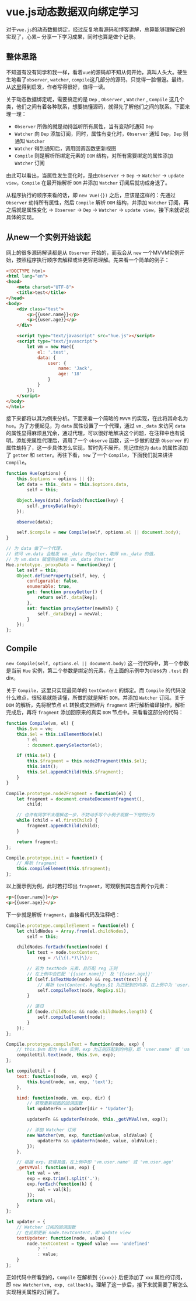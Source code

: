 # vue.js动态数据双向绑定学习

对于`vue.js`的动态数据绑定，经过反复地看源码和博客讲解，总算能够理解它的实现了，心累~ 分享一下学习成果，同时也算是做个记录。

## 整体思路

不知道有没有同学和我一样，看着`vue`的源码却不知从何开始，真叫人头大。硬生生地看了`observer`, `watcher`, `compile`这几部分的源码，只觉得一脸懵逼。最终，从[这里](https://github.com/DMQ/mvvm)得到启发，作者写得很好，值得一读。

关于动态数据绑定呢，需要搞定的是 `Dep` , `Observer` , `Watcher` , `Compile` 这几个类，他们之间有着各种联系，想要搞懂源码，就得先了解他们之间的联系。下面来理一理：

- `Observer` 所做的就是劫持监听所有属性，当有变动时通知 `Dep`  
- `Watcher` 向 `Dep` 添加订阅，同时，属性有变化时，`Observer` 通知 `Dep`，`Dep` 则通知 `Watcher`  
- `Watcher` 得到通知后，调用回调函数更新视图  
- `Compile` 则是解析所绑定元素的 `DOM` 结构，对所有需要绑定的属性添加 `Watcher` 订阅  

由此可以看出，当属性发生变化时，是由`Observer` -> `Dep` -> `Watcher` -> `update view`，`Compile` 在最开始解析 `DOM` 并添加 `Watcher` 订阅后就功成身退了。

从程序执行的顺序来看的话，即 `new Vue({})` 之后，应该是这样的：先通过 `Observer` 劫持所有属性，然后 `Compile` 解析 `DOM` 结构，并添加 `Watcher` 订阅，再之后就是属性变化 -> `Observer` -> `Dep` -> `Watcher` -> `update view`，接下来就说说具体的实现。

## 从new一个实例开始谈起

网上的很多源码解读都是从 `Observer` 开始的，而我会从 `new` 一个MVVM实例开始，按照程序执行顺序去解释或许更容易理解。先来看一个简单的例子：

```html
<!DOCTYPE html>
<html lang="en">
<head>
    <meta charset="UTF-8">
    <title>test</title>
</head>
<body>
    <div class="test">
        <p>{{user.name}}</p>
        <p>{{user.age}}</p>
    </div>

    <script type="text/javascript" src="hue.js"></script>
    <script type="text/javascript">
        let vm = new Hue({
            el: '.test',
            data: {
                user: {
                    name: 'Jack',
                    age: '18'
                }
            }
        });
    </script>
</body>
</html>
```

接下来都将以其为例来分析。下面来看一个简略的 `MVVM` 的实现，在此将其命名为 `hue`。为了方便起见，为 `data` 属性设置了一个代理，通过 `vm._data` 来访问 `data` 的属性显得麻烦且冗余，通过代理，可以很好地解决这个问题，在注释中也有说明。添加完属性代理后，调用了一个 `observe` 函数，这一步做的就是 `Observer` 的属性劫持了，这一步具体怎么实现，暂时先不展开。先记住他为 `data` 的属性添加了 `getter` 和 `setter`。再往下看，`new` 了一个 `Compile`，下面我们就来讲讲 `Compile`。

```javascript
function Hue(options) {
    this.$options = options || {};
    let data = this._data = this.$options.data,
        self = this;

    Object.keys(data).forEach(function(key) {
        self._proxyData(key);
    });

    observe(data);

    self.$compile = new Compile(self, options.el || document.body);
}

// 为 data 做了一个代理，
// 访问 vm.data 会触发 vm._data 的getter，取得 vm._data 的值，
// 为 vm.data 赋值则会触发 vm._data 的setter
Hue.prototype._proxyData = function(key) {
    let self = this;
    Object.defineProperty(self, key, {
        configurable: false,
        enumerable: true,
        get: function proxyGetter() {
            return self._data[key];
        },
        set: function proxySetter(newVal) {
            self._data[key] = newVal;
        }
    });
};
```

## Compile

`new Compile(self, options.el || document.body)` 这一行代码中，第一个参数是当前 `Hue` 实例，第二个参数是绑定的元素，在上面的示例中为class为 `.test` 的div。

关于 `Compile`，这里只实现最简单的 `textContent` 的绑定。而 `Compile` 的代码没什么难点，很轻易就能读懂，所做的就是解析 `DOM`，并添加 `Watcher` 订阅。关于 `DOM` 的解析，先将根节点 `el` 转换成文档碎片 `fragment` 进行解析编译操作，解析完成后，再将 `fragment` 添加回原来的真实 `DOM` 节点中。来看看这部分的代码：

```javascript
function Compile(vm, el) {
    this.$vm = vm;
    this.$el = this.isElementNode(el)
        ? el
        : document.querySelector(el);

    if (this.$el) {
        this.$fragment = this.node2Fragment(this.$el);
        this.init();
        this.$el.appendChild(this.$fragment);
    }
}

Compile.prototype.node2Fragment = function(el) {
    let fragment = document.createDocumentFragment(),
        child;

    // 也许有同学不太理解这一步，不妨动手写个小例子观察一下他的行为
    while (child = el.firstChild) {
        fragment.appendChild(child);
    }

    return fragment;
};

Compile.prototype.init = function() {
    // 解析 fragment
    this.compileElement(this.$fragment);
};
```

以上面示例为例，此时若打印出 `fragment`，可观察到其包含两个p元素：

```html
<p>{{user.name}}</p>
<p>{{user.age}}</p>
```

下一步就是解析 `fragment`，直接看代码及注释吧：

```javascript
Compile.prototype.compileElement = function(el) {
    let childNodes = Array.from(el.childNodes),
        self = this;

    childNodes.forEach(function(node) {
        let text = node.textContent,
            reg = /\{\{(.*)\}\}/;

        // 若为 textNode 元素，且匹配 reg 正则
        // 在上例中会匹配 '{{user.name}}' 及 '{{user.age}}'
        if (self.isTextNode(node) && reg.test(text)) {
            // 解析 textContent，RegExp.$1 为匹配到的内容，在上例中为 'user.name' 及 'user.age'
            self.compileText(node, RegExp.$1);
        }

        // 递归
        if (node.childNodes && node.childNodes.length) {
            self.compileElement(node);
        }
    });
};

Compile.prototype.compileText = function(node, exp) {
    // this.$vm 即为 Hue 实例，exp 为正则匹配到的内容，即 'user.name' 或 'user.age'
    compileUtil.text(node, this.$vm, exp);
};

let compileUtil = {
    text: function(node, vm, exp) {
        this.bind(node, vm, exp, 'text');
    },

    bind: function(node, vm, exp, dir) {
        // 获取更新视图的回调函数
        let updaterFn = updater[dir + 'Updater'];

        updaterFn && updaterFn(node, this._getVMVal(vm, exp));

        // 添加 Watcher 订阅
        new Watcher(vm, exp, function(value, oldValue) {
            updaterFn && updaterFn(node, value, oldValue);
        });
    },

    // 根据 exp，获得其值，在上例中即 'vm.user.name' 或 'vm.user.age'
    _getVMVal: function(vm, exp) {
        let val = vm;
        exp = exp.trim().split('.');
        exp.forEach(function(k) {
            val = val[k];
        });
        return val;
    }
};

let updater = {
    // Watcher 订阅的回调函数
    // 在此即更新 node.textContent，即 update view
    textUpdater: function(node, value) {
        node.textContent = typeof value === 'undefined'
            ? ''
            : value;
    }
};
```

正如代码中所看到的，`Compile` 在解析到 `{{xxx}}` 后便添加了 `xxx` 属性的订阅，即 `new Watcher(vm, exp, callback)`。理解了这一步后，接下来就需要了解怎么实现相关属性的订阅了。

<!-- ## Observer & Dep

从最简单的情况来考虑，即不考虑数组元素的变化。首先需要了解的知识是 `Object.defineProperty` 这个方法，通过该方法给所有属性添加 `getter` 和 `setter`，就达到了我们的目的。属性有可能也是对象，因此需要对属性值进行递归调用。下面来看看具体代码：

```javascript
function Observer(data) {
    this.data = data;
    this.walk(data);
}

Observer.prototype.walk = function(data) {
    const keys = Object.keys(data);
    for (let i = 0; i < keys.length; i++) {
        defineReactive(data, keys[i], data[keys[i]]);
    }
};

function defineReactive(obj, key, val) {
    let childObj = observe(val);

    Object.defineProperty(obj, key, {
        enumerable: true,
        configurable: true,
        get: function() {
            return val;
        },
        set: function(newVal) {
            if (newVal === val) {
                return;
            }

            val = newVal;
            childObj = observe(newVal);
        }
    });
}

function observe(val) {
    if (!Array.isArray(val) && typeof val === "object") {
        return new Observer(val);
    }
}

``` -->
